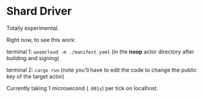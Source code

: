 # Shard Driver

Totally experimental.

Right now, to see this work:

terminal 1: `wasmcloud -m ./manifest.yaml` (in the **noop** actor directory after building and signing)

terminal 2: `cargo run` (note you'll have to edit the code to change the public key of the target actor)

Currently taking 1 microsecond (`.001s`) per tick on localhost.
